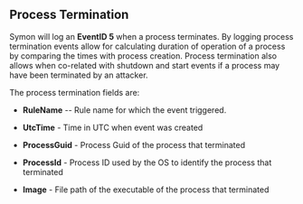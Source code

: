 Process Termination
-------------------

Symon will log an **EventID 5** when a process terminates. By logging
process termination events allow for calculating duration of operation
of a process by comparing the times with process creation. Process
termination also allows when co-related with shutdown and start events
if a process may have been terminated by an attacker.

The process termination fields are:

* **RuleName** -- Rule name for which the event triggered.

* **UtcTime** - Time in UTC when event was created

* **ProcessGuid** - Process Guid of the process that terminated

* **ProcessId** - Process ID used by the OS to identify the process
    that terminated

* **Image** - File path of the executable of the process that
    terminated